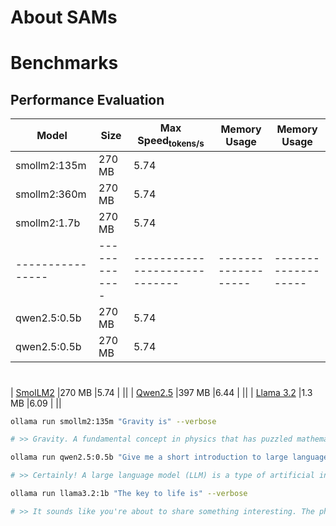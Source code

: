 # About SAMs
# Benchmarks
## Performance Evaluation

|  Model         | Size        |  Max Speed<sub>tokens/s     |  Memory Usage     |  Memory Usage     |
|----------------|-------------|-----------------------------|-------------------|-------------------|
| smollm2:135m   |270 MB       |5.74                         |                   |                   |
| smollm2:360m   |270 MB       |5.74                         |                   |                   |
| smollm2:1.7b   |270 MB       |5.74                         |                   |                   |
|----------------|-------------|-----------------------------|-------------------|-------------------|
| qwen2.5:0.5b   |270 MB       |5.74                         |                   |                   |
| qwen2.5:0.5b   |270 MB       |5.74                         |                   |                   |


# 
| [SmolLM2](https://ollama.com/library/smollm2:135m)    |270 MB       |5.74             |               ||
| [Qwen2.5](https://ollama.com/library/qwen2.5:0.5b)    |397 MB       |6.44             |               ||
| [Llama 3.2](https://ollama.com/library/llama3.2)      |1.3 MB       |6.09             |               ||


```bash
ollama run smollm2:135m "Gravity is" --verbose

# >> Gravity. A fundamental concept in physics that has puzzled mathematicians and physicists for centuries. It arises from the way objects fall towards the ground due to gravity. However, it's fascinating to note that gravitational mass doesn't exactly depend on its density or composition - a subtle difference between gravity and inertia can arise.
```
```bash
ollama run qwen2.5:0.5b "Give me a short introduction to large language model." --verbose

# >> Certainly! A large language model (LLM) is a type of artificial intelligence system designed and trained using deep learning algorithms. These models can generate human-like text and perform specific tasks such as translation, summarization, machine translation, and more.
```
```bash
ollama run llama3.2:1b "The key to life is" --verbose

# >> It sounds like you're about to share something interesting. The phrase "The key to life" can refer to various things, and I'm curious - what are your thoughts on it? Are you looking for inspiration, wisdom, or perhaps a specific insight that will help guide you through life's journey?
```
